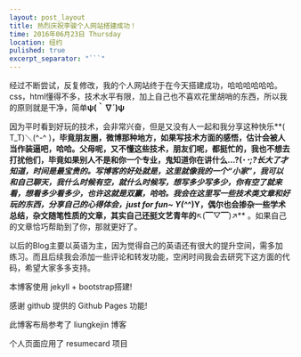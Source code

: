 ```yaml
---
layout: post_layout
title: 热烈庆祝李骏个人网站搭建成功！
time: 2016年06月23日 Thursday
location: 纽约
pulished: true
excerpt_separator: "```"
---
```

经过不断尝试，反复修改，我的个人网站终于在今天搭建成功，哈哈哈哈哈哈。css，html懂得不多，技术水平有限，加上自己也不喜欢花里胡哨的东西，所以我的原则就是干净，简单**ψ(｀∇´)ψ**

因为平时看到好玩的技术，会非常兴奋，但是又没有人一起和我分享这种快乐**( T_T)＼(^-^ )**，毕竟朋友圈，微博那种地方，如果写技术方面的感悟，估计会被人当作装逼吧，哈哈。父母呢，又不懂这些技术，朋友们呢，都挺忙的，我也不想去打扰他们，毕竟如果别人不是和你一个专业，鬼知道你在讲什么...?(･_･;?长大了才知道，时间是最宝贵的。写博客的好处就是，这里就像我的一个“小家”，我可以和自己聊天，我什么时候有空，就什么时候写，想写多少写多少，你有空了就来看，想看多少看多少，也许这就是双赢，哈哈。我会在这里写一些技术类文章和好玩的东西，分享自己的心得体会，just for fun~ Y(^_^)Y，偶尔也会掺杂一些学术总结，杂文随笔性质的文章，其实自己还挺文艺青年的**↖(▔▽▔)↗** 。如果自己的文章恰巧帮助到了你，那就更好了。

以后的Blog主要以英语为主，因为觉得自己的英语还有很大的提升空间，需多加练习。而且后续我会添加一些评论和转发功能，空闲时间我会去研究下这方面的代码，希望大家多多支持。

本博客使用 jekyll + bootstrap搭建!

感谢 github 提供的 Github Pages 功能!

此博客布局参考了 liungkejin 博客

个人页面应用了 resumecard 项目

